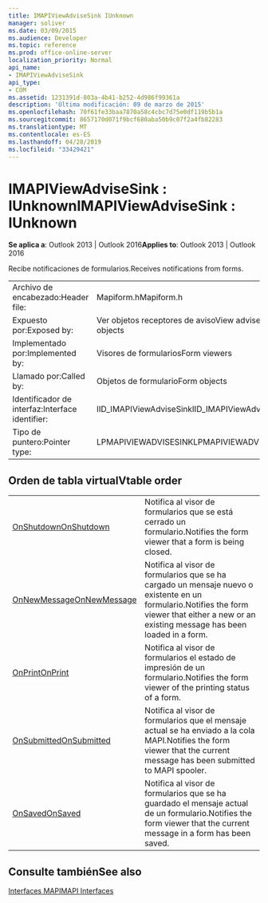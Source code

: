 ```yaml
---
title: IMAPIViewAdviseSink IUnknown
manager: soliver
ms.date: 03/09/2015
ms.audience: Developer
ms.topic: reference
ms.prod: office-online-server
localization_priority: Normal
api_name:
- IMAPIViewAdviseSink
api_type:
- COM
ms.assetid: 1231391d-803a-4b41-b252-4d986f99361a
description: 'Última modificación: 09 de marzo de 2015'
ms.openlocfilehash: 70f61fe33baa7870a58c4cbc7d75e0df119b5b1a
ms.sourcegitcommit: 8657170d071f9bcf680aba50b9c07f2a4fb82283
ms.translationtype: MT
ms.contentlocale: es-ES
ms.lasthandoff: 04/28/2019
ms.locfileid: "33429421"
---
```

# <a name="imapiviewadvisesink--iunknown"></a><span data-ttu-id="3281f-103">IMAPIViewAdviseSink : IUnknown</span><span class="sxs-lookup"><span data-stu-id="3281f-103">IMAPIViewAdviseSink : IUnknown</span></span>

  
  
<span data-ttu-id="3281f-104">**Se aplica a**: Outlook 2013 | Outlook 2016</span><span class="sxs-lookup"><span data-stu-id="3281f-104">**Applies to**: Outlook 2013 | Outlook 2016</span></span> 
  
<span data-ttu-id="3281f-105">Recibe notificaciones de formularios.</span><span class="sxs-lookup"><span data-stu-id="3281f-105">Receives notifications from forms.</span></span> 
  
|||
|:-----|:-----|
|<span data-ttu-id="3281f-106">Archivo de encabezado:</span><span class="sxs-lookup"><span data-stu-id="3281f-106">Header file:</span></span>  <br/> |<span data-ttu-id="3281f-107">Mapiform.h</span><span class="sxs-lookup"><span data-stu-id="3281f-107">Mapiform.h</span></span>  <br/> |
|<span data-ttu-id="3281f-108">Expuesto por:</span><span class="sxs-lookup"><span data-stu-id="3281f-108">Exposed by:</span></span>  <br/> |<span data-ttu-id="3281f-109">Ver objetos receptores de aviso</span><span class="sxs-lookup"><span data-stu-id="3281f-109">View advise sink objects</span></span>  <br/> |
|<span data-ttu-id="3281f-110">Implementado por:</span><span class="sxs-lookup"><span data-stu-id="3281f-110">Implemented by:</span></span>  <br/> |<span data-ttu-id="3281f-111">Visores de formularios</span><span class="sxs-lookup"><span data-stu-id="3281f-111">Form viewers</span></span>  <br/> |
|<span data-ttu-id="3281f-112">Llamado por:</span><span class="sxs-lookup"><span data-stu-id="3281f-112">Called by:</span></span>  <br/> |<span data-ttu-id="3281f-113">Objetos de formulario</span><span class="sxs-lookup"><span data-stu-id="3281f-113">Form objects</span></span>  <br/> |
|<span data-ttu-id="3281f-114">Identificador de interfaz:</span><span class="sxs-lookup"><span data-stu-id="3281f-114">Interface identifier:</span></span>  <br/> |<span data-ttu-id="3281f-115">IID_IMAPIViewAdviseSink</span><span class="sxs-lookup"><span data-stu-id="3281f-115">IID_IMAPIViewAdviseSink</span></span>  <br/> |
|<span data-ttu-id="3281f-116">Tipo de puntero:</span><span class="sxs-lookup"><span data-stu-id="3281f-116">Pointer type:</span></span>  <br/> |<span data-ttu-id="3281f-117">LPMAPIVIEWADVISESINK</span><span class="sxs-lookup"><span data-stu-id="3281f-117">LPMAPIVIEWADVISESINK</span></span>  <br/> |
   
## <a name="vtable-order"></a><span data-ttu-id="3281f-118">Orden de tabla virtual</span><span class="sxs-lookup"><span data-stu-id="3281f-118">Vtable order</span></span>

|||
|:-----|:-----|
|[<span data-ttu-id="3281f-119">OnShutdown</span><span class="sxs-lookup"><span data-stu-id="3281f-119">OnShutdown</span></span>](imapiviewadvisesink-onshutdown.md) <br/> |<span data-ttu-id="3281f-120">Notifica al visor de formularios que se está cerrado un formulario.</span><span class="sxs-lookup"><span data-stu-id="3281f-120">Notifies the form viewer that a form is being closed.</span></span>  <br/> |
|[<span data-ttu-id="3281f-121">OnNewMessage</span><span class="sxs-lookup"><span data-stu-id="3281f-121">OnNewMessage</span></span>](imapiviewadvisesink-onnewmessage.md) <br/> |<span data-ttu-id="3281f-122">Notifica al visor de formularios que se ha cargado un mensaje nuevo o existente en un formulario.</span><span class="sxs-lookup"><span data-stu-id="3281f-122">Notifies the form viewer that either a new or an existing message has been loaded in a form.</span></span>  <br/> |
|[<span data-ttu-id="3281f-123">OnPrint</span><span class="sxs-lookup"><span data-stu-id="3281f-123">OnPrint</span></span>](imapiviewadvisesink-onprint.md) <br/> |<span data-ttu-id="3281f-124">Notifica al visor de formularios el estado de impresión de un formulario.</span><span class="sxs-lookup"><span data-stu-id="3281f-124">Notifies the form viewer of the printing status of a form.</span></span>  <br/> |
|[<span data-ttu-id="3281f-125">OnSubmitted</span><span class="sxs-lookup"><span data-stu-id="3281f-125">OnSubmitted</span></span>](imapiviewadvisesink-onsubmitted.md) <br/> |<span data-ttu-id="3281f-126">Notifica al visor de formularios que el mensaje actual se ha enviado a la cola MAPI.</span><span class="sxs-lookup"><span data-stu-id="3281f-126">Notifies the form viewer that the current message has been submitted to MAPI spooler.</span></span>  <br/> |
|[<span data-ttu-id="3281f-127">OnSaved</span><span class="sxs-lookup"><span data-stu-id="3281f-127">OnSaved</span></span>](imapiviewadvisesink-onsaved.md) <br/> |<span data-ttu-id="3281f-128">Notifica al visor de formularios que se ha guardado el mensaje actual de un formulario.</span><span class="sxs-lookup"><span data-stu-id="3281f-128">Notifies the form viewer that the current message in a form has been saved.</span></span>  <br/> |
   
## <a name="see-also"></a><span data-ttu-id="3281f-129">Consulte también</span><span class="sxs-lookup"><span data-stu-id="3281f-129">See also</span></span>



[<span data-ttu-id="3281f-130">Interfaces MAPI</span><span class="sxs-lookup"><span data-stu-id="3281f-130">MAPI Interfaces</span></span>](mapi-interfaces.md)

